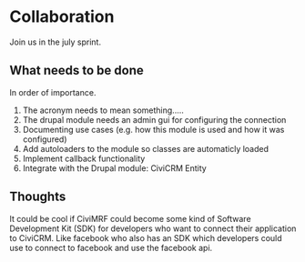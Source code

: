 # Collaboration

Join us in the july sprint. 

## What needs to be done

In order of importance.

1. The acronym needs to mean something.....
2. The drupal module needs an admin gui for configuring the connection
3. Documenting use cases (e.g. how this module is used and how it was configured)
4. Add autoloaders to the module so classes are automaticly loaded
5. Implement callback functionality
6. Integrate with the Drupal module: CiviCRM Entity

## Thoughts

It could be cool if CiviMRF could become some kind of Software Development Kit (SDK) for developers who want to connect their application to CiviCRM. Like facebook who also has an SDK which developers could use to connect to facebook and use the facebook api.



